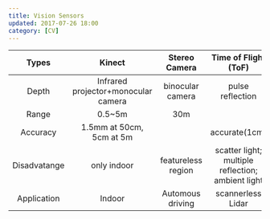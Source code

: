 ```yaml
---
title: Vision Sensors
updated: 2017-07-26 18:00
category: [CV]
---
```



|Types| Kinect | Stereo Camera | Time of Flight (ToF) |
|:---:|:-------:|:-------------:|:-------------------:|
|Depth|Infrared projector+monocular camera| binocular camera| pulse reflection |
|Range|0.5~5m| 30m | 
|Accuracy|1.5mm at 50cm, 5cm at 5m  | | accurate(1cm) |
|Disadvatange| only indoor | featureless region| scatter light; multiple reflection; ambient light |
|Application| Indoor | Automous driving | scannerless Lidar |
